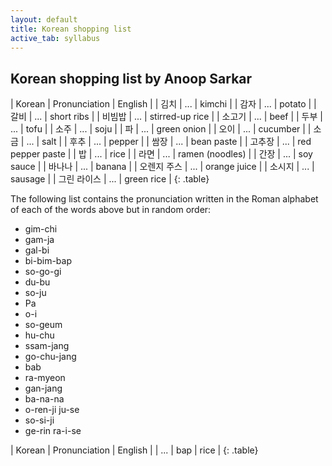 ```yaml
---
layout: default
title: Korean shopping list
active_tab: syllabus
---
```


## Korean shopping list <span class="text-muted">by Anoop Sarkar</span>

| Korean | Pronunciation | English |
| 김치 | ... | kimchi | 
| 감자 | ... | potato |
| 갈비 | ... | short ribs |
| 비빔밥 | ... | stirred-up rice |
| 소고기 | ... | beef |
| 두부 | ... | tofu |
| 소주 | ... | soju |
| 파 | ... | green onion |
| 오이 | ... | cucumber |
| 소금 | ... | salt |
| 후추 | ... | pepper |
| 쌈장 | ... | bean paste |
| 고추장 | ... | red pepper paste |
| 밥 | ... | rice |
| 라면 | ... | ramen (noodles) |
| 간장 | ... | soy sauce |
| 바나나 | ... | banana |
| 오렌지 주스 | ... | orange juice |
| 소시지 | ... | sausage |
| 그린 라이스 | ... | green rice |
{: .table}

The following list contains the pronunciation written in the Roman
alphabet of each of the words above but in random order:

* gim-chi
* gam-ja
* gal-bi
* bi-bim-bap
* so-go-gi
* du-bu
* so-ju
* Pa
* o-i
* so-geum
* hu-chu
* ssam-jang
* go-chu-jang
* bab
* ra-myeon
* gan-jang
* ba-na-na
* o-ren-ji ju-se
* so-si-ji
* ge-rin ra-i-se

| Korean | Pronunciation | English |
| ... | bap | rice |
{: .table}

